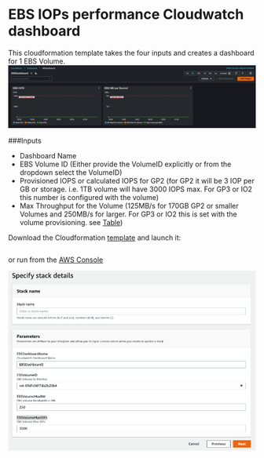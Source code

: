 # EBS IOPs performance Cloudwatch dashboard 
This cloudformation template takes the four inputs and creates a dashboard for 1 EBS Volume.
![AWS Console](EBSDash_Dashboard.png)

###Inputs
- Dashboard Name
- EBS Volume ID (Either provide the VolumeID explicitly or from the dropdown select the VolumeID)
- Provisioned IOPS or calculated IOPS for GP2 (for GP2 it will be 3 IOP per GB or storage. i.e. 1TB volume will have 3000 IOPS max. For GP3 or IO2 this number is configured with the volume)
- Max Throughput for the Volume (125MB/s for 170GB GP2 or smaller Volumes and 250MB/s for larger. For GP3 or IO2 this is set with the volume provisioning. see [Table](https://docs.aws.amazon.com/AWSEC2/latest/UserGuide/ebs-volume-types.html#solid-state-drives))


Download the Cloudformation [template](ebsperfv4.yaml) and launch it:

```aws cloudformation create-stack --stack-name myEBSIOPSDashboard --template-body file://ebsperfv4.yml --parameters ParameterKey=EBSDashboardName,ParameterValue=EBSDashboard ParameterKey=EBSVolumeID,ParameterValue=vol-123456789abcdefg ParameterKey=EBSVolumeMaxBW,ParameterValue=250 ParameterKey=EBSVolumeMaxIOPs,ParameterValue=3000
```
or run from the [AWS Console](https://us-east-1.console.aws.amazon.com/cloudformation/home?region=us-east-1#/stacks/create/template)

![AWS Console](EBSDash_Parameters.png)



